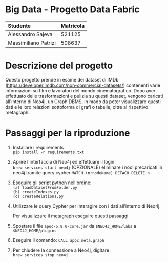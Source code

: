 # Big Data - Progetto Data Fabric

| Studente | Matricola |
|:---|:---|
|Alessandro Sajeva|521125|
|Massimiliano Patrizi|508637|

# Descrizione del progetto
Questo progetto prende in esame dei dataset di IMDb (https://developer.imdb.com/non-commercial-datasets/) contenenti varie informazioni su film e lavoratori del mondo cinematografico.
Dopo aver effettuato delle trasformazioni e pulizia su questi dataset, vengono caricati all'interno di Neo4j, un Graph DBMS, in modo da poter visualizzare questi dati e le loro relazioni sottoforma di grafi o tabelle, oltre al rispettivo metagraph.


# Passaggi per la riproduzione
1. Installare i requirements\
    `pip install -r requirements.txt`

2. Aprire l'interfaccia di Neo4j ed effettuare il login\
    `brew services start neo4j`
    (OPZIONALE) eliminare i nodi precaricati in neo4j tramite query cypher
    `MATCH (n:nodeName) DETACH DELETE n`
3. Eseguire gli script python nell'ordine:\
    `(a) loadDatasetFromFolder.py`\
    `(b) createIndexes.py`\
    `(c) createRelations.py`
4. Utilizzare le query Cypher per interagire con i dati all'interno di Neo4j.

    Per visualizzare il metagraph eseguire questi passaggi
5. Spostare il file `apoc-5.9.0-core.jar` da `$NEO4J_HOME/labs` a `$NEO4J_HOME/plugins`
6. Eseguire il comando: `CALL apoc.meta.graph`
7. Per chiudere la connessione a Neo4j, digitare\
    `brew services stop neo4j`